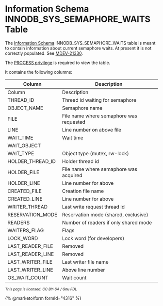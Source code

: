 # Information Schema INNODB\_SYS\_SEMAPHORE\_WAITS Table

The [Information Schema](../../) INNODB\_SYS\_SEMAPHORE\_WAITS table is meant to contain information about current semaphore waits. At present it is not correctly populated. See [MDEV-21330](https://jira.mariadb.org/browse/MDEV-21330).

The [PROCESS privilege](../../../../../account-management-sql-statements/grant.md#process) is required to view the table.

It contains the following columns:

| Column             | Description                             |
| ------------------ | --------------------------------------- |
| Column             | Description                             |
| THREAD\_ID         | Thread id waiting for semaphore         |
| OBJECT\_NAME       | Semaphore name                          |
| FILE               | File name where semaphore was requested |
| LINE               | Line number on above file               |
| WAIT\_TIME         | Wait time                               |
| WAIT\_OBJECT       |                                         |
| WAIT\_TYPE         | Object type (mutex, rw-lock)            |
| HOLDER\_THREAD\_ID | Holder thread id                        |
| HOLDER\_FILE       | File name where semaphore was acquired  |
| HOLDER\_LINE       | Line number for above                   |
| CREATED\_FILE      | Creation file name                      |
| CREATED\_LINE      | Line number for above                   |
| WRITER\_THREAD     | Last write request thread id            |
| RESERVATION\_MODE  | Reservation mode (shared, exclusive)    |
| READERS            | Number of readers if only shared mode   |
| WAITERS\_FLAG      | Flags                                   |
| LOCK\_WORD         | Lock word (for developers)              |
| LAST\_READER\_FILE | Removed                                 |
| LAST\_READER\_LINE | Removed                                 |
| LAST\_WRITER\_FILE | Last writer file name                   |
| LAST\_WRITER\_LINE | Above line number                       |
| OS\_WAIT\_COUNT    | Wait count                              |

<sub>_This page is licensed: CC BY-SA / Gnu FDL_</sub>

{% @marketo/form formId="4316" %}
